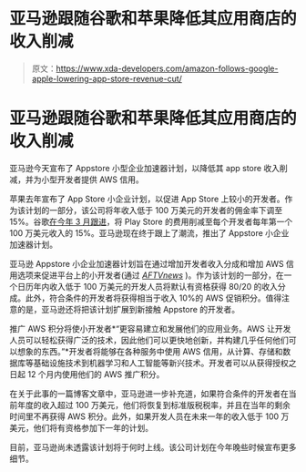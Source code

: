 # 亚马逊跟随谷歌和苹果降低其应用商店的收入削减

> 原文：<https://www.xda-developers.com/amazon-follows-google-apple-lowering-app-store-revenue-cut/>

# 亚马逊跟随谷歌和苹果降低其应用商店的收入削减

亚马逊今天宣布了 Appstore 小型企业加速器计划，以降低其 app store 收入削减，并为小型开发者提供 AWS 信用。

苹果去年宣布了 App Store 小企业计划，以促进 App Store 上较小的开发者。作为该计划的一部分，该公司将年收入低于 100 万美元的开发者的佣金率下调至 15%。谷歌[在今年 3 月跟进](https://www.xda-developers.com/google-cuts-play-store-fees-in-half/)，将 Play Store 的费用削减至每个开发者每年第一个 100 万美元收入的 15%。亚马逊现在终于跟上了潮流，推出了 Appstore 小企业加速器计划。

亚马逊 Appstore 小企业加速器计划旨在通过增加开发者收入分成和增加 AWS 信用选项来促进平台上的小开发者(通过 *[AFTVnews](https://www.aftvnews.com/amazon-appstore-will-reduce-developer-revenue-cut-from-30-to-20-and-give-10-in-free-aws-credit/)* )。作为该计划的一部分，在一个日历年内收入低于 100 万美元的开发人员将默认有资格获得 80/20 的收入分成。此外，符合条件的开发者将获得相当于收入 10%的 AWS 促销积分。值得注意的是，亚马逊还将把该计划扩展到新接触 Appstore 的开发者。

推广 AWS 积分将使小开发者*“更容易建立和发展他们的应用业务。AWS 让开发人员可以轻松获得广泛的技术，因此他们可以更快地创新，并构建几乎任何他们可以想象的东西。”*开发者将能够在各种服务中使用 AWS 信用，从计算、存储和数据库等基础设施技术到机器学习和人工智能等新兴技术。开发者可以从获得授权之日起 12 个月内使用他们的 AWS 推广积分。

在关于此事的一篇博客文章中，亚马逊进一步补充道，如果符合条件的开发者在当前年度的收入超过 100 万美元，他们将恢复到标准版税税率，并且在当年的剩余时间里不再获得 AWS 积分。此外，如果开发人员在未来一年的收入低于 100 万美元，他们将有资格参加下一年的计划。

目前，亚马逊尚未透露该计划将于何时上线。该公司计划在今年晚些时候宣布更多细节。